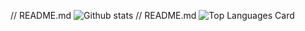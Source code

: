 // README.md
![Github stats](https://github-readme-stats.vercel.app/api?username=tszwong&theme=highcontrast&show_icons=true&count_private=true)
// README.md
![Top Languages Card](https://github-readme-stats.vercel.app/api/top-langs/?username=tszwong)

